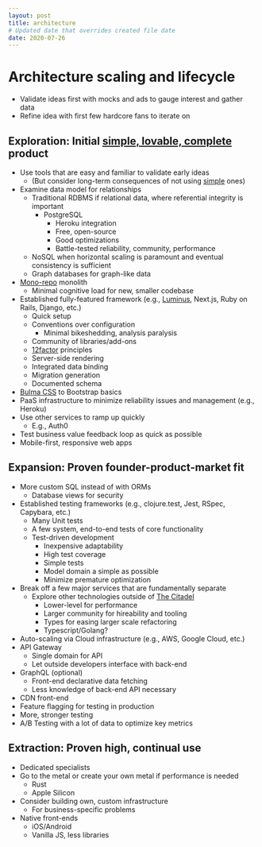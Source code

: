 ```yaml
---
layout: post
title: architecture
# Updated date that overrides created file date
date: 2020-07-26
---
```


# Architecture scaling and lifecycle

* Validate ideas first with mocks and ads to gauge interest and gather data
* Refine idea with first few hardcore fans to iterate on

## Exploration: Initial [simple, lovable, complete](https://blog.asmartbear.com/slc.html) product
* Use tools that are easy and familiar to validate early ideas
  * (But consider long-term consequences of not using [simple](https://www.youtube.com/watch?v=rI8tNMsozo0) ones)
* Examine data model for relationships
  * Traditional RDBMS if relational data, where referential integrity is important
    * PostgreSQL
      * Heroku integration
      * Free, open-source
      * Good optimizations
      * Battle-tested reliability, community, performance
  * NoSQL when horizontal scaling is paramount and eventual consistency is sufficient
  * Graph databases for graph-like data
* [Mono-repo](http://danluu.com/monorepo/) monolith
  * Minimal cognitive load for new, smaller codebase
* Established fully-featured framework (e.g., [Luminus](https://luminusweb.com), Next.js, Ruby on Rails, Django, etc.)
  * Quick setup
  * Conventions over configuration
    * Minimal bikeshedding, analysis paralysis
  * Community of libraries/add-ons
  * [12factor](https://12factor.net) principles
  * Server-side rendering
  * Integrated data binding
  * Migration generation
  * Documented schema
* [Bulma CSS](https://bulma.io) to Bootstrap basics
* PaaS infrastructure to minimize reliability issues and management (e.g., Heroku)
* Use other services to ramp up quickly
  * E.g., Auth0
* Test business value feedback loop as quick as possible
* Mobile-first, responsive web apps

## Expansion: Proven founder-product-market fit
* More custom SQL instead of with ORMs
  * Database views for security
* Established testing frameworks (e.g., clojure.test, Jest, RSpec, Capybara, etc.)
  * Many Unit tests
  * A few system, end-to-end tests of core functionality
  * Test-driven development
    * Inexpensive adaptability
    * High test coverage
    * Simple tests
    * Model domain a simple as possible
    * Minimize premature optimization
* Break off a few major services that are fundamentally separate
  * Explore other technologies outside of [The Citadel](https://m.signalvnoise.com/the-majestic-monolith-can-become-the-citadel/)
    * Lower-level for performance
    * Larger community for hireability and tooling
    * Types for easing larger scale refactoring
    * Typescript/Golang?
* Auto-scaling via Cloud infrastructure (e.g., AWS, Google Cloud, etc.)
* API Gateway
  * Single domain for API
  * Let outside developers interface with back-end
* GraphQL (optional)
  * Front-end declarative data fetching
  * Less knowledge of back-end API necessary
* CDN front-end
* Feature flagging for testing in production
* More, stronger testing
* A/B Testing with a lot of data to optimize key metrics

## Extraction: Proven high, continual use
* Dedicated specialists
* Go to the metal or create your own metal if performance is needed
  * Rust
  * Apple Silicon
* Consider building own, custom infrastructure
  * For business-specific problems
* Native front-ends
  * iOS/Android
  * Vanilla JS, less libraries
